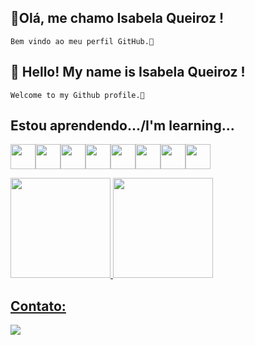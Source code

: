 ## 👋Olá, me chamo Isabela Queiroz ! 
    Bem vindo ao meu perfil GitHub.👋

## 👋 Hello! My name is Isabela Queiroz !
    Welcome to my Github profile.👋


<!Here are some ideas to get you started:

- 🔭 I’m currently working on ...
- 🌱 I’m currently learning ...
- 👯 I’m looking to collaborate on ...
- 🤔 I’m looking for help with ...
- 💬 Ask me about ...
- 📫 How to reach me: ...
- 😄 Pronouns: ...
- ⚡ Fun fact: ...
-->

## Estou aprendendo.../I'm learning...

<img src="https://cdn.jsdelivr.net/gh/devicons/devicon/icons/css3/css3-original-wordmark.svg" width="40" height="40"/><img src="https://cdn.jsdelivr.net/gh/devicons/devicon/icons/html5/html5-original-wordmark.svg" width="40" height="40"/><img src="https://cdn.jsdelivr.net/gh/devicons/devicon/icons/intellij/intellij-original.svg" width="40" height="40" /><img src="https://cdn.jsdelivr.net/gh/devicons/devicon/icons/java/java-original.svg" width="40" height="40"/><img src="https://cdn.jsdelivr.net/gh/devicons/devicon/icons/javascript/javascript-original.svg" width="40" height="40"/><img src="https://cdn.jsdelivr.net/gh/devicons/devicon/icons/jupyter/jupyter-original-wordmark.svg" width="40" height="40" /><img src="https://cdn.jsdelivr.net/gh/devicons/devicon/icons/mysql/mysql-original-wordmark.svg" width="40" height="40" /><img src="https://cdn.jsdelivr.net/gh/devicons/devicon/icons/python/python-original.svg" width="40" height="40"/>

<div>
<a href="https://github.com/IsabelaQM">
<img height="160em" src="https://github-readme-stats.vercel.app/api/top-langs/?username=IsabelaQM&layout=compact&langs_count=7&theme=dracula"/>
<img height="160em" src="https://github-readme-stats.vercel.app/api?username=IsabelaQM&show_icons=true&theme=dracula&include_all_commits=true&count_private=true"/>
</div>

## Contato:

<div>
<a href="https://www.linkedin.com/in/isabela-queiroz-marinho-625784140/" target="_blank"><img src="https://img.shields.io/badge/-LinkedIn-%230077B5?style=for-the-badge&logo=linkedin&logoColor=white" target="_blank"></a>   
</div>
